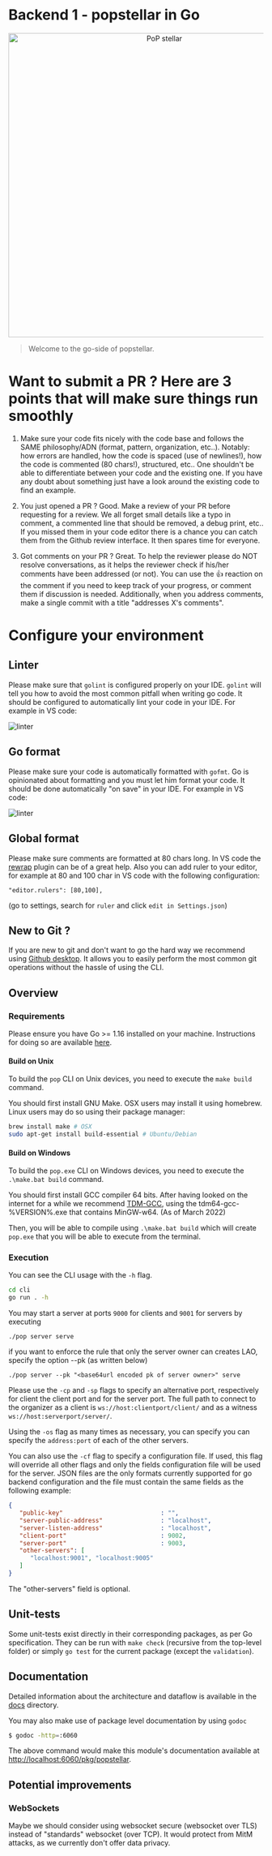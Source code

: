# Backend 1 - popstellar in Go

<div align="center">
  <img alt="PoP stellar" src="docs/images/popstellar-be1-go.png" width="600" />
</div>

> Welcome to the go-side of popstellar.

# Want to submit a PR ? Here are 3 points that will make sure things run smoothly

1. Make sure your code fits nicely with the code base and follows the SAME
   philosophy/ADN (format, pattern, organization, etc..). Notably: how errors
   are handled, how the code is spaced (use of newlines!), how the code is
   commented (80 chars!), structured, etc.. One shouldn't be able to
   differentiate between your code and the existing one. If you have any doubt
   about something just have a look around the existing code to find an example.

2. You just opened a PR ? Good. Make a review of your PR before requesting for a
   review. We all forget small details like a typo in comment, a commented line
   that should be removed, a debug print, etc.. If you missed them in your code
   editor there is a chance you can catch them from the Github review interface.
   It then spares time for everyone.

3. Got comments on your PR ? Great. To help the reviewer please do NOT resolve
   conversations, as it helps the reviewer check if his/her comments have been
   addressed (or not). You can use the 👍 reaction on the comment if you need to keep
   track of your progress, or comment them if discussion is needed.
   Additionally, when you address comments, make a single commit with a title
   "addresses X's comments".

# Configure your environment

## Linter

Please make sure that `golint` is configured properly on your IDE. `golint` will
tell you how to avoid the most common pitfall when writing go code. It should be
configured to automatically lint your code in your IDE. For example in VS code:

![linter](docs/images/vscode-lint.png)

## Go format

Please make sure your code is automatically formatted with `gofmt`. Go is
opinionated about formatting and you must let him format your code. It should be
done automatically "on save" in your IDE. For example in VS code:

![linter](docs/images/vscode-format.png)

## Global format

Please make sure comments are formatted at 80 chars long. In VS code the
[rewrap](https://marketplace.visualstudio.com/items?itemName=stkb.rewrap) plugin can be of a great help. Also you can add ruler to your editor,
for example at 80 and 100 char in VS code with the following configuration:

```
"editor.rulers": [80,100],
```

(go to settings, search for `ruler` and click `edit in Settings.json`)

## New to Git ?

If you are new to git and don't want to go the hard way we recommend using
[Github desktop](https://desktop.github.com/). It allows you to easily perform
the most common git operations without the hassle of using the CLI.

## Overview

### Requirements

Please ensure you have Go >= 1.16 installed on your machine. Instructions for
doing so are available [here](https://golang.org/doc/install).

#### Build on Unix

To build the `pop` CLI on Unix devices, you need to execute the `make build` command. 

You should first install GNU Make. OSX users may install it using
homebrew. Linux users may do so using their package manager:

```bash
brew install make # OSX
sudo apt-get install build-essential # Ubuntu/Debian
```

#### Build on Windows

To build the `pop.exe` CLI on Windows devices, you need to execute the  `.\make.bat build` command.

You should first install GCC compiler 64 bits. After having looked on the internet for a while we recommend [TDM-GCC](https://jmeubank.github.io/tdm-gcc/), using the tdm64-gcc-%VERSION%.exe that contains MinGW-w64. (As of March 2022)

Then, you will be able to compile using `.\make.bat build` which will create `pop.exe` that you will be able to execute from the terminal. 

### Execution

You can see the CLI usage with the `-h` flag.

```bash
cd cli
go run . -h
```

You may start a server at ports `9000` for clients and `9001` for servers by
executing

```
./pop server serve
```

if you want to enforce the rule that only the server owner can creates LAO, specify the option --pk (as written below)

```
./pop server --pk "<base64url encoded pk of server owner>" serve
```

Please use the `-cp` and `-sp` flags to specify an alternative port, respectively
for client the client port and for the server port. The full path to connect
to the organizer as a client is `ws://host:clientport/client/` and as
a witness `ws://host:serverport/server/`.

Using the `-os` flag as many times as necessary, you can specify you can specify
the `address:port` of each of the other servers.

You can also use the `-cf` flag to specify a configuration file. If used, this flag
will override all other flags and only the fields configuration file will be used for the
server. JSON files are the only formats currently supported for go backend configuration
and the file must contain the same fields as the following example:

```json
{
   "public-key"                           : "",
   "server-public-address"                : "localhost",
   "server-listen-address"                : "localhost",
   "client-port"                          : 9002,
   "server-port"                          : 9003,
   "other-servers": [
      "localhost:9001", "localhost:9005"
   ]
}
```

The "other-servers" field is optional.

## Unit-tests

Some unit-tests exist directly in their corresponding packages, as per Go
specification. They can be run with `make check` (recursive from the top-level
folder) or simply `go test` for the current package (except the `validation`).

## Documentation

Detailed information about the architecture and dataflow is available in the
[docs](docs/README.md) directory.

You may also make use of package level documentation by using `godoc`

```bash
$ godoc -http=:6060
```

The above command would make this module's documentation available at
[http://localhost:6060/pkg/popstellar](http://localhost:6060/pkg/popstellar).

## Potential improvements

### WebSockets

Maybe we should consider using websocket secure (websocket over TLS) instead of
"standards" websocket (over TCP). It would protect from MitM attacks, as we
currently don't offer data privacy.
